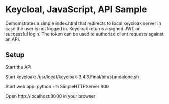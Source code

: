 # Keycloal, JavaScript, API Sample

Demomstrates a simple index.html that redirects to local keycloak server in case the user is not logged in. Keycloak returns a signed JWT on successful login. The token can be used to authorize client requests against an API.

## Setup

Start the API

Start keycloak: /usr/local/keycloak-3.4.3.Final/bin/standalone.sh

Start web app: python -m SimpleHTTPServer 800

Open http://localhost:8000 in your browser

